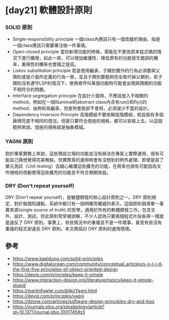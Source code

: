 # [day21] 軟體設計原則
### SOLID 原則
* Single-responsiblity principle
一個class內應該只有一個改變的理由，指是一個class應該只需要專注做一件事情。
* Open-closed principle
當你新增功能的時候，需能在不更改原本程式碼的情況下進行擴增，如此一來，可以增加維護性，降低原有的功能發生錯誤的機率，重用性的機率也會隨之提高。
* Liskov substitution principle
若是使用繼承，子類別實作的行為必須要與父類別或是介面所定義的行為一致，並且子類別要能夠完全取代掉父類別，若子類別沒有遵守LSP的情況下，使用者呼叫某個功能時可能會出現與預期的功能不相符合的問題。
* Interface segregation principle
在設計介面時，不應該放入不相關的method，例如在一個叫animal的abstract class內含有run()和fly()的method，由狗和鳥繼承，但是狗會跑卻不會飛，必須減少不當的設計。
* Dependency Inversion Principle
高階模組不要依賴低階模組，假設我有多個廠牌亮度不相同的燈泡，但是只要符合燈座的規格，都可以安裝上去，以這個範例來說，燈座的規格就是抽象模組。

### YAGNI 原則
對於專案實務上來說，這些預設立場的功能並沒有辦法在專案上實際運用，很有可能自己猜想覺得完美無缺，但實際真的運用時會有沒想到的例外處理。即便是寫了單元測試（Unit testing）去細心維護這些擴充的功能，在將來也很有可能因為文件規格的改動使得這些擴充的功能並不符合預期效益。

### DRY (Don't repeat yourself)
DRY (Don’t repeat yourself)，是敏捷開發的核心設計原則之一。DRY 原則規定，對於每個知識點，系統中都只有一個明確而權威的表示。這個原則倡導單一事實來源(single source of truth) 的哲學，適用於所有的軟體開發工作，包含文件、設計、測試。但此原則常常被誤解，不少人認為只要兩個程式片段長得一樣就是違反了 DRY 原則。事實上，有些情況中的重複並不是一件壞事，甚至有些沒有重複的程式卻違反 DRY 原則。本文將探討 DRY 原則的運用情境。

## 參考
* https://www.baeldung.com/solid-principles
* https://www.digitalocean.com/community/conceptual_articles/s-o-l-i-d-the-first-five-principles-of-object-oriented-design
* https://deviq.com/principles/keep-it-simple
* https://www.interaction-design.org/literature/topics/keep-it-simple-stupid
* https://martinfowler.com/bliki/Yagni.html
* https://deviq.com/principles/yagni
* https://dzone.com/articles/software-design-principles-dry-and-kiss
* https://journals.plos.org/plosbiology/article?id=10.1371/journal.pbio.1001745#s5